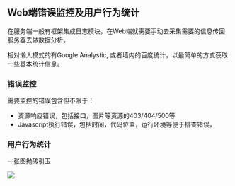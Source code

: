 ## Web端错误监控及用户行为统计

在服务端一般有框架集成日志模块，在Web端就需要手动去采集需要的信息传回服务器去做数据分析。

相对懒人模式的有Google Analystic, 或者墙内的百度统计，以最简单的方式获取一些基本统计信息。

### 错误监控

需要监控的错误包含但不限于：

- 资源响应错误，包括接口，图片等资源的403/404/500等
- Javascript执行错误，包括时间，代码位置，运行环境等便于排查错误，

### 用户行为统计

一张图抛砖引玉

<img style="display:block;margin:0 auto" src="https://pic4.zhimg.com/24050151892b95a21aea00d9bbd4222a_r.jpg" />